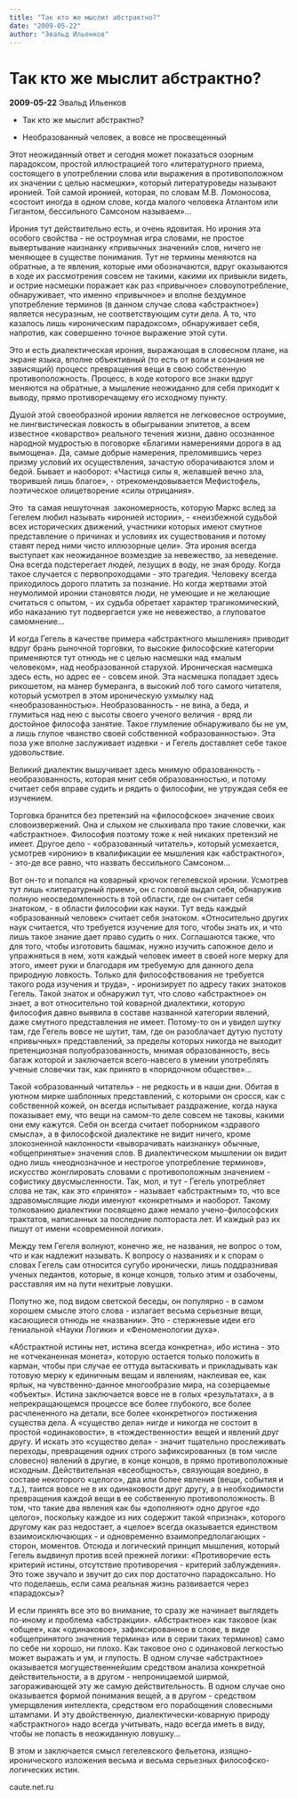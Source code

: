 ```yaml
---
title: "Так кто же мыслит абстрактно?"
date: "2009-05-22"
author: "Эвальд Ильенков"
---
```


# Так кто же мыслит абстрактно?

**2009-05-22** Эвальд Ильенков

- Так кто же мыслит абстрактно?

 - Необразованный человек, а вовсе не просвещенный

Этот неожиданный ответ и сегодня может показаться озорным парадоксом, простой иллюстрацией того «литературного приема, состоящего в употреблении слова или выражения в противоположном их значении с целью насмешки», который литературоведы называют иронией. Той самой иронией, которая, по словам М.В. Ломоносова, «состоит иногда в одном слове, когда малого человека Атлантом или Гигантом, бессильного Самсоном называем»...

Ирония тут действительно есть, и очень ядовитая. Но ирония эта особого свойства - не остроумная игра словами, не простое вывертывание наизнанку «привычных значений» слов, ничего не меняющее в существе понимания. Тут не термины меняются на обратные, а те явления, которые ими обозначаются, вдруг оказываются в ходе их рассмотрения совсем не такими, какими их привыкли видеть, и острие насмешки поражает как раз «привычное» словоупотребление, обнаруживает, что именно «привычное» и вполне бездумное употребление терминов (в данном случае слова «абстрактное») является несуразным, не соответствующим сути дела. А то, что казалось лишь «ироническим парадоксом», обнаруживает себя, напротив, как совершенно точное выражение этой сути.

Это и есть диалектическая ирония, выражающая в словесном плане, на экране языка, вполне объективный (то есть от воли и сознания не зависящий) процесс превращения вещи в свою собственную противоположность. Процесс, в ходе которого все знаки вдруг меняются на обратные, а мышление неожиданно для себя приходит к выводу, прямо противоречащему его исходному пункту.

Душой этой своеобразной иронии является не легковесное остроумие, не лингвистическая ловкость в обыгрывании эпитетов, а всем известное «коварство» реального течения жизни, давно осознанное народной мудростью в поговорке «Благими намерениями дорога в ад вымощена». Да, самые добрые намерения, преломившись через призму условий их осуществления, зачастую оборачиваются злом и бедой. Бывает и наоборот: «Частица силы я, желавшей вечно зла, творившей лишь благое», - отрекомендовывается Мефистофель, поэтическое олицетворение «силы отрицания».

Это  та самая нешуточная  закономерность, которую Маркс вслед за Гегелем любил называть «иронией истории», - «неизбежной судьбой всех исторических движений, участники которых имеют смутное представление о причинах и условиях их существования и потому ставят перед ними чисто иллюзорные цели». Эта ирония всегда выступает как неожиданное возмездие за невежество, за неведение. Она всегда подстерегает людей, лезущих в воду, не зная броду. Когда такое случается с первопроходцами - это трагедия. Человеку всегда приходилось дорого платить за познание. Но когда жертвами этой неумолимой иронии становятся люди, не умеющие и не желающие считаться с опытом, - их судьба обретает характер трагикомический, ибо наказанию тут подвергается уже не невежество, а глуповатое самомнение...

И когда Гегель в качестве примера «абстрактного мышления» приводит вдруг брань рыночной торговки, то высокие философские категории применяются тут отнюдь не с целью насмешки над «малым человеком», над необразованной старухой. Ироническая насмешка здесь есть, но адрес ее - совсем иной. Эта насмешка попадает здесь рикошетом, на манер бумеранга, в высокий лоб того самого читателя, который усмотрел в этом ироническую ухмылку над «необразованностью». Необразованность - не вина, а беда, и глумиться над нею с высоты своего ученого величия - вряд ли достойное философа занятие. Такое глумление обнаруживало бы не ум, а лишь глупое чванство своей собственной «образованностью». Эта поза уже вполне заслуживает издевки - и Гегель доставляет себе такое удовольствие.

Великий диалектик вышучивает здесь мнимую образованность - необразованность, которая мнит себя образованностью, и потому считает себя вправе судить и рядить о философии, не утруждая себя ее изучением.

Торговка бранится без претензий на «философское» значение своих словоизвержений. Она и слыхом не слыхивала про такие словечки, как «абстрактное». Философия поэтому тоже к ней никаких претензий не имеет. Другое дело - «образованный читатель», который усмехается, усмотрев «иронию» в квалификации ее мышления как «абстрактного», - это-де все равно, что назвать бессильного Самсоном...

Вот он-то и попался на коварный крючок гегелевской иронии. Усмотрев тут лишь «литературный прием», он с головой выдал себя, обнаружив полную неосведомленность в той области, где он считает себя знатоком, - в области философии как науки. Тут ведь каждый «образованный человек» считает себя знатоком. «Относительно других наук считается, что требуется изучение для того, чтобы знать их, и что лишь такое знание дает право судить о них. Соглашаются также, что для того, чтобы изготовить башмак, нужно изучить сапожное дело и упражняться в нем, хотя каждый человек имеет в своей ноге мерку для этого, имеет руки и благодаря им требуемую для данного дела природную ловкость. Только для философствования не требуется такого рода изучения и труда», - иронизирует по адресу таких знатоков Гегель. Такой знаток и обнаружил тут, что слово «абстрактное» он знает, а вот относительно той коварной диалектики, которую философия давно выявила в составе названной категории явлений, даже смутного представления не имеет. Потому-то он и увидел шутку там, где Гегель вовсе не шутит, там, где он разоблачает дутую пустоту «привычных» представлений, за пределы которых никогда не выходит претенциозная полуобразованность, мнимая образованность, весь багаж которой и заключается всего-навсего в умении употреблять ученые словечки так, как принято в «порядочном обществе»...

Такой «образованный читатель» - не редкость и в наши дни. Обитая в уютном мирке шаблонных представлений, с которыми он сросся, как с собственной кожей, он всегда испытывает раздражение, когда наука показывает ему, что вещи на самом-то деле совсем не таковы, какими они ему кажутся. Себя он всегда считает поборником «здравого смысла», а в философской диалектике не видит ничего, кроме злокозненной наклонности «выворачивать наизнанку» обычные, «общепринятые» значения слов. В диалектическом мышлении он видит одно лишь «неоднозначное и нестрогое употребление терминов», искусство жонглировать словами с противоположным значением - софистику двусмысленности. Так, мол, и тут - Гегель употребляет слова не так, как это «принято» - называет «абстрактным» то, что все здравомыслящие люди именуют «конкретным» и наоборот. Такому толкованию диалектики посвящено даже немало учено-философских трактатов, написанных за последние полтораста лет. И каждый раз их пишут от имени «современной логики».

Между тем Гегеля волнуют, конечно же, не названия, не вопрос о том, что и как надлежит называть. К вопросу о названиях и к спорам о словах Гегель сам относится сугубо иронически, лишь поддразнивая ученых педантов, которые, в конце концов, только этим и озабочены, расставляя им на пути нехитрые ловушки.

Попутно же, под видом светской беседы, он популярно - в самом хорошем смысле этого слова - излагает весьма серьезные вещи, касающиеся отнюдь не «названии». Это - стержневые идеи его гениальной «Науки Логики» и «Феноменологии духа».

«Абстрактной истины нет, истина всегда конкретна», ибо истина - это не «отчеканенная монета», которую остается только положить в карман, чтобы при случае ее оттуда вытаскивать и прикладывать как готовую мерку к единичным вещам и явлениям, наклеивая ее, как ярлык, на чувственно-данное многообразие мира, на созерцаемые «объекты». Истина заключается вовсе не в голых «результатах», а в непрекращающемся процессе все более глубокого, все более расчлененного на детали, все более «конкретного» постижения существа дела. А «существо дела» нигде и никогда не состоит в простой «одинаковости», в «тождественности» вещей и явлений друг другу. И искать это «существо дела» - значит тщательно прослеживать переходы, превращения одних строго зафиксированных (в том числе словесно) явлений в другие, в конце концов, в прямо противоположные исходным. Действительная «всеобщность», связующая воедино, в составе некоторого «целого», два или более явления (вещи, события и т.д.), таится вовсе не в их одинаковости друг другу, а в необходимости превращения каждой вещи в ее собственную противоположность. В том, что такие два явления как бы «дополняют» одно другое «до целого», поскольку каждое из них содержит такой «признак», которого другому как раз недостает, а «целое» всегда оказывается единством взаимоисключающих - и одновременно взаимопредполагающих - сторон, моментов. Отсюда и логический принцип мышления, который Гегель выдвинул против всей прежней логики: «Противоречие есть критерий истины, отсутствие противоречия - критерий заблуждения». Это тоже звучало и звучит до сих пор достаточно парадоксально. Но что поделаешь, если сама реальная жизнь развивается через «парадоксы»?

И если принять все это во внимание, то сразу же начинает выглядеть по-иному и проблема «абстракции». «Абстрактное» как таковое (как «общее», как «одинаковое», зафиксированное в слове, в виде «общепринятого значения термина» или в серии таких терминов) само по себе ни хорошо, ни плохо. Как таковое оно с одинаковой легкостью может выражать и ум, и глупость. В одном случае «абстрактное» оказывается могущественнейшим средством анализа конкретной действительности, а в другом - непроницаемой ширмой, загораживающей эту же самую действительность. В одном случае оно оказывается формой понимания вещей, а в другом - средством умерщвления интеллекта, средством его порабощения словесными штампами. И эту двойственную, диалектически-коварную природу «абстрактного» надо всегда учитывать, надо всегда иметь в виду, чтобы не попасть в неожиданную ловушку...

В этом и заключается смысл гегелевского фельетона, изящно-иронического изложения весьма и весьма серьезных философско-логических истин.

caute.net.ru